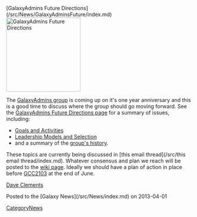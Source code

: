<div class='newsItemHeader'>[GalaxyAdmins Future Directions](/src/News/GalaxyAdminsFuture/index.md)</div>

<div class='right'><a href='/src/Community/GalaxyAdmins/Future/index.md'><img src="/src/Images/Logos/GalaxyAdmins.png" alt="GalaxyAdmins Future Directions" width="200" /></a></div>

The [GalaxyAdmins group](/src/Community/GalaxyAdmins/index.md) is coming up on it's one year anniversary and this is a good time to discuss where the group should go moving forward.  See the [GalaxyAdmins Future Directions page](/src/Community/GalaxyAdmins/Future/index.md) for a summary of issues, including:

* [Goals and Activities](/src/Community/GalaxyAdmins/Future/index.md#galaxyadmins-goals-and-activities)
* [Leadership Models and Selection](/src/Community/GalaxyAdmins/Future/index.md#leadership)
* and a summary of the [group's history](/src/Community/GalaxyAdmins/Future/index.md#history).

These topics are currently being discussed in [this email thread](/src/this email thread/index.md).  Whatever consensus and plan we reach will be posted to the [wiki page](/src/Community/GalaxyAdmins/Future/index.md).  Ideally we should have a plan of action in place before [GCC2103](/src/Events/GCC2013/index.md) at the end of June.

[Dave Clements](/src/DaveClements/index.md)

<div class='newsItemFooter'>Posted to the [Galaxy News](/src/News/index.md) on 2013-04-01</div>

[CategoryNews](/src/CategoryNews/index.md)
